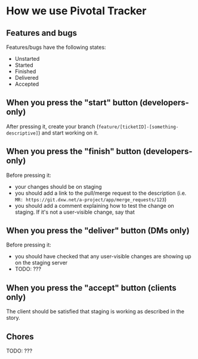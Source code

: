 # How we use Pivotal Tracker

## Features and bugs

Features/bugs have the following states:

* Unstarted
* Started
* Finished
* Delivered
* Accepted

## When you press the "start" button (developers-only)

After pressing it, create your branch (`feature/[ticketID]-[something-descriptive]`) and start working on it.

## When you press the "finish" button (developers-only)

Before pressing it:

- your changes should be on staging
- you should add a link to the pull/merge request to the description (i.e. `MR: https://git.dxw.net/a-project/app/merge_requests/123`)
- you should add a comment explaining how to test the change on staging. If it's not a user-visible change, say that

## When you press the "deliver" button (DMs only)

Before pressing it:

- you should have checked that any user-visible changes are showing up on the staging server
- TODO: ???

## When you press the "accept" button (clients only)

The client should be satisfied that staging is working as described in the story.

## Chores

TODO: ???
